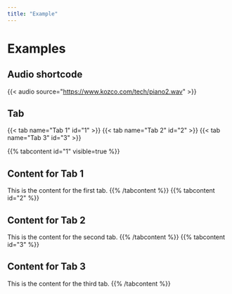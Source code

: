 ```yaml
---
title: "Example"
---
```

# Examples
## Audio shortcode
{{< audio source="https://www.kozco.com/tech/piano2.wav" >}}

## Tab
{{< tab name="Tab 1" id="1" >}}
{{< tab name="Tab 2" id="2" >}}
{{< tab name="Tab 3" id="3" >}}

{{% tabcontent id="1" visible=true %}}
## Content for Tab 1
This is the content for the first tab.
{{% /tabcontent %}}
{{% tabcontent id="2" %}}
## Content for Tab 2
This is the content for the second tab.
{{% /tabcontent %}}
{{% tabcontent id="3" %}}
## Content for Tab 3
This is the content for the third tab.
{{% /tabcontent %}}